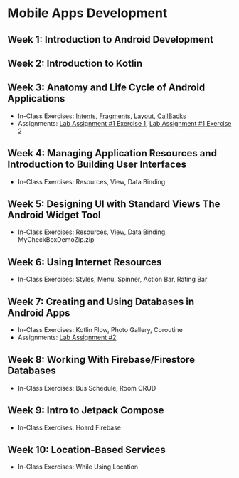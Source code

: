 # Mobile Apps Development

## Week 1: Introduction to Android Development 

## Week 2: Introduction to Kotlin

## Week 3: Anatomy and Life Cycle of Android Applications

- In-Class Exercises: [Intents](Week3/IntentsExample), [Fragments](Week3/FragmentsExample), [Layout](Week3/LayoutsExample), [CallBacks](Week3/LifeCycleCallbacks)
- Assignments: [Lab Assignment #1 Exercise 1](https://github.com/ttran375/johnsmith_COMP304Assignment1_Ex1), [Lab Assignment #1 Exercise 2](https://github.com/ttran375/johnsmith_COMP304Assignment1_Ex2)

## Week 4: Managing Application Resources and Introduction to Building User Interfaces

- In-Class Exercises: Resources, View, Data Binding

## Week 5: Designing UI with Standard Views The Android Widget Tool

- In-Class Exercises: Resources, View, Data Binding, MyCheckBoxDemoZip.zip

## Week 6: Using Internet Resources 

- In-Class Exercises: Styles, Menu, Spinner, Action Bar, Rating Bar

## Week 7: Creating and Using Databases in Android Apps 

- In-Class Exercises: Kotlin Flow, Photo Gallery, Coroutine
- Assignments: [Lab Assignment #2](https://github.com/ttran375/comp304-assignment2)

## Week 8: Working With Firebase/Firestore Databases

- In-Class Exercises: Bus Schedule, Room CRUD

## Week 9: Intro to Jetpack Compose

- In-Class Exercises: Hoard Firebase

## Week 10: Location-Based Services

- In-Class Exercises: While Using Location
